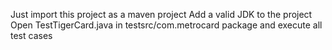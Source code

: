 Just import this project as a maven project
Add a valid JDK to the project
Open TestTigerCard.java in testsrc/com.metrocard package and execute all test cases
